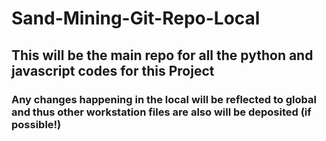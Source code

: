 # Sand-Mining-Git-Repo-Local
## This will be the main repo for all the python and javascript codes for this Project
### Any changes happening in the local will be reflected to global and thus other workstation files are also will be deposited (if possible!)

